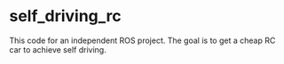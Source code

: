 # self_driving_rc
This code for an independent ROS project.  The goal is to get a cheap RC car to achieve self driving. 
